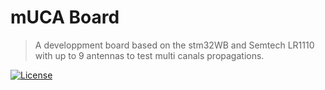 # mUCA Board
> A developpment board based on the stm32WB and Semtech LR1110 with up to 9 antennas to test multi canals propagations.

[![License](http://img.shields.io/:license-mit-blue.svg)](http://doge.mit-license.org)
